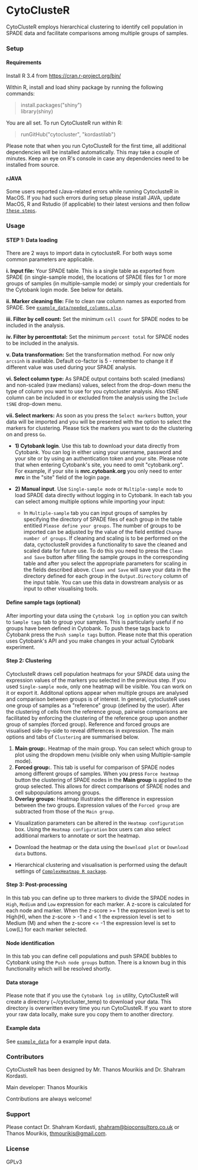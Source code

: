 # CytoClusteR #

CytoClusteR employs hierarchical clustering to identify cell population in SPADE data and facilitate comparisons among multiple groups of samples.

### Setup ###

#### Requirements ####

Install R 3.4 from https://cran.r-project.org/bin/

Within R, install and load shiny package by running the following commands:
> install.packages("shiny")  
> library(shiny)

You are all set. To run CytoClusteR run within R:
> runGitHub("cytocluster", "kordastilab")

Please note that when you run CytoClusteR for the first time, all additional dependencies will be installed automatically.
This may take a couple of minutes. Keep an eye on R's console in case any dependencies need to be installed from source.

#### rJAVA ####

Some users reported rJava-related errors while running CytoclusteR in MacOS. If you had such errors during setup please install JAVA, update MacOS, R and Rstudio (if applicable) to their latest versions and then follow [`these steps`](https://github.com/kordastilab/cytocluster/blob/master/docs/rJava.md).

### Usage ###

#### STEP 1: Data loading ####

There are 2 ways to import data in cytoclusteR. For both ways some common parameters are applicable.

**i. Input file:** Your SPADE table. This is a single table as exported from SPADE (in single-sample mode), the locations of SPADE files for 1 or more groups of samples (in multiple-sample mode) or simply your credentials for the Cytobank login mode. See below for details.

**ii. Marker cleaning file:** File to clean raw column names as exported from SPADE. See [`example_data/needed_columns.xlsx`](https://github.com/kordastilab/cytocluster/blob/master/example_data/needed_columns.xlsx).

**iii. Filter by cell count:** Set the minimum `cell count` for SPADE nodes to be included in the analysis.

**iv. Filter by percenttotal:** Set the minimum `percent total` for SPADE nodes to be included in the analysis.

**v. Data transformation:** Set the transformation method. For now only `arcsinh` is available. Default co-factor is 5 - remember to change it if different value was used during your SPADE analysis.

**vi. Select column type:** As SPADE output contains both scaled (medians) and non-scaled (raw medians) values, select from the drop-down menu the type of column you want to use for you cytocluster analysis. Also tSNE column can be included in or excluded from the analysis using the `Include tSNE` drop-down menu.

**vii. Select markers:** As soon as you press the `Select markers` button, your data will be imported and you will be presented with the option to select the markers for clustering. Please tick the markers you want to do the clustering on and press `Go`.

* **1) Cytobank login**. Use this tab to download your data directly from Cytobank. You can log in either using your username, password and your site or by using an authentication token and your site. Please note that when entering Cytobank's site, you need to omit "cytobank.org". For example, if your site is **mrc.cytobank.org** you only need to enter **mrc** in the "site" field of the login page.

* **2) Manual input**. Use `Single-sample mode` or `Multiple-sample mode` to load SPADE data directly without logging in to Cytobank. In each tab you can select among multiple options while importing your input:
       
    * In `Multiple-sample` tab you can input groups of samples by specifying the directory of SPADE files of each group in the table entitled `Please define your groups`. The number of groups to be imported can be adjusted by the value of the field entitled `Change number of groups`. If cleaning and scaling is to be performed on the data, cyctoclusteR provides a functionality to save the cleaned and scaled data for future use. To do this you need to press the `Clean and Save` button after filling the sample groups in the corresponding table and after you select the appropriate parameters for scaling in the fields described above. `Clean and Save` will save your data in the directory defined for each group in the `Output.Directory` column of the input table. You can use this data in dowstream analysis or as input to other visualising tools.

#### Define sample tags (optional) ####

After importing your data using the `Cytobank log in` option you can switch to `Sample tags` tab to group your samples. This is particularly useful if no groups have been defined in Cytobank. To push these tags back to Cytobank press the `Push sample tags` button. Please note that this operation uses Cytobank's API and you make changes in your actual Cytobank experiment.

#### Step 2: Clustering ####

CytoclusteR draws cell population heatmaps for your SPADE data using the expression values of the markers you selected in the previous step. If you used `Single-sample mode`, only one heatmap will be visible. You can work on it or export it. Additonal options appear when multiple groups are analysed and comparison between groups is of interest. In general, cytoclusteR uses one group of samples as a "reference" group (defined by the user). After the clustering of cells from the reference group, pairwise comparisons are facilitated by enforcing the clustering of the reference group upon another group of samples (forced group). Reference and forced groups are visualised side-by-side to reveal differences in expression. The main options and tabs of `Clustering` are summarised below.

1. **Main group:**. Heatmap of the main group. You can select which group to plot using the dropdown menu (visible only when using Multiple-sample mode).
2. **Forced group:**. This tab is useful for comparison of SPADE nodes among different groups of samples. When you press `Force heatmap` button the clustering of SPADE nodes in the **Main group** is applied to the group selected. This allows for direct comparisons of SPADE nodes and cell subpopulations among groups.
3. **Overlay groups:** Heatmap illustrates the difference in expression between the two groups. Expression values of the `Forced group` are subtracted from those of the `Main group`.

* Visualization parameters can be altered in the `Heatmap configuration` box. Using the `Heatmap configuration` box users can also select additional markers to annotate or sort the heatmap. 

* Download the heatmap or the data using the `Download plot` or `Download data` buttons.

* Hierarchical clustering and visualisation is performed using the default settings of [`ComplexHeatmap R package`](https://bioconductor.org/packages/release/bioc/html/ComplexHeatmap.html).

#### Step 3: Post-processing ####

In this tab you can define up to three markers to divide the SPADE nodes in `High`, `Medium` and `Low` expression for each marker. A z-score is calculated for each node and marker. When the z-score >= 1 the expression level is set to High(H), when the z-score > -1 and < 1 the expression level is set to Medium (M) and when the z-score <= -1 the expression level is set to Low(L) for each marker selected.

#### Node identification ####

In this tab you can define cell populations and push SPADE bubbles to Cytobank using the `Push node groups` button. There is a known bug in this functionality which will be resolved shortly.

#### Data storage ####

Please note that if you use the `Cytobank log in` utility, CytoClusteR will create a directory (~/cytocluster_temp) to download your data. This directory is overwritten every time you run CytoClusteR. If you want to store your raw data locally, make sure you copy them to another directory.

#### Example data ####

See [`example_data`](https://github.com/kordastilab/cytocluster/tree/master/example_data) for a example input data.

### Contributors ###

CytoClusteR has been designed by Mr. Thanos Mourikis and Dr. Shahram Kordasti.

Main developer: Thanos Mourikis

Contributions are always welcome!

### Support ###

Please contact Dr. Shahram Kordasti, shahram@bioconsultpro.co.uk or Thanos Mourikis, thmourikis@gmail.com.

### License ###

GPLv3
